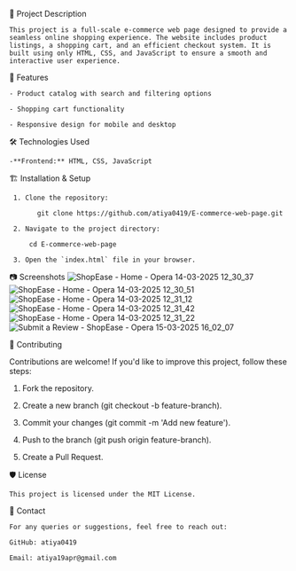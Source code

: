 📌 Project Description
    
    This project is a full-scale e-commerce web page designed to provide a seamless online shopping experience. The website includes product listings, a shopping cart, and an efficient checkout system. It is 
    built using only HTML, CSS, and JavaScript to ensure a smooth and interactive user experience.

🚀 Features

    - Product catalog with search and filtering options

    - Shopping cart functionality

    - Responsive design for mobile and desktop

🛠️ Technologies Used

    -**Frontend:** HTML, CSS, JavaScript

🏗️ Installation & Setup

     1. Clone the repository: 
    
           git clone https://github.com/atiya0419/E-commerce-web-page.git
     
     2. Navigate to the project directory:
    
         cd E-commerce-web-page
  
     3. Open the `index.html` file in your browser.
   
📷 Screenshots
![ShopEase - Home - Opera 14-03-2025 12_30_37](https://github.com/user-attachments/assets/4418f602-9cc7-4b95-8803-f6966b561a16)
![ShopEase - Home - Opera 14-03-2025 12_30_51](https://github.com/user-attachments/assets/ae53d150-0bc3-46ec-bfe3-2dd55c954ca5)
![ShopEase - Home - Opera 14-03-2025 12_31_12](https://github.com/user-attachments/assets/ca1b0675-1428-4244-8d4f-7cb81cd2ac9e)
![ShopEase - Home - Opera 14-03-2025 12_31_42](https://github.com/user-attachments/assets/052b017d-deac-41d0-8153-0a9cc80fb558)
![ShopEase - Home - Opera 14-03-2025 12_31_22](https://github.com/user-attachments/assets/1d4ec78f-83f8-48f1-ac41-ca562f82e0e5)
![Submit a Review - ShopEase - Opera 15-03-2025 16_02_07](https://github.com/user-attachments/assets/8d62555b-7409-4235-b912-c8fe3460a5ba)

🤝 Contributing

   Contributions are welcome! If you'd like to improve this project, follow these steps:

   1. Fork the repository.

   2. Create a new branch (git checkout -b feature-branch).

   3. Commit your changes (git commit -m 'Add new feature').

   4. Push to the branch (git push origin feature-branch).

   5. Create a Pull Request.

🛡️ License

    This project is licensed under the MIT License.

📩 Contact

    For any queries or suggestions, feel free to reach out:

    GitHub: atiya0419

    Email: atiya19apr@gmail.com



